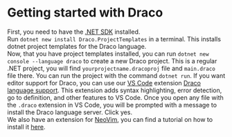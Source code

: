 # Getting started with Draco
First, you need to have the [.NET SDK](https://dotnet.microsoft.com/en-us/download) installed.  
Run `dotnet new install Draco.ProjectTemplates` in a terminal. This installs dotnet project templates for the Draco language.  
Now, that you have project templates installed, you can run `dotnet new console --language draco` to create a new Draco project. This is a regular .NET project, you will find `yourprojectname.dracoproj` file and `main.draco` file there. You can run the project with the command `dotnet run`. 
If you want editor support for Draco, you can use our [VS Code](https://code.visualstudio.com/download) extension [Draco language support](https://marketplace.visualstudio.com/items?itemName=Draco-lang.draco-language-support). This extension adds syntax highlighting, error detection, go to definition, and other features to VS Code.
Once you open any file with the `.draco` extension in VS Code, you will be prompted with a message to install the Draco language server. Click yes.  
We also have an extension for [NeoVim](https://neovim.io/), you can find a tutorial on how to install it [here](https://github.com/Draco-lang/draco-nvim).
